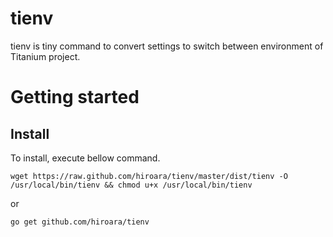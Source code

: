 # tienv
tienv is tiny command to convert settings to switch between environment of Titanium project.

# Getting started

## Install

To install, execute bellow command.

    wget https://raw.github.com/hiroara/tienv/master/dist/tienv -O /usr/local/bin/tienv && chmod u+x /usr/local/bin/tienv

or

    go get github.com/hiroara/tienv
